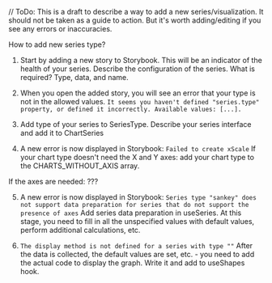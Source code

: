 // ToDo: This is a draft to describe a way to add a new series/visualization. It should not be taken as a guide to action. But it's worth adding/editing if you see any errors or inaccuracies.

How to add new series type?

1. Start by adding a new story to Storybook. This will be an indicator of the health of your series.
   Describe the configuration of the series. What is required? Type, data, and name.

2. When you open the added story, you will see an error that your type is not in the allowed values.
   `It seems you haven't defined "series.type" property, or defined it incorrectly. Available values: [...].`

3. Add type of your series to SeriesType. Describe your series interface and add it to ChartSeries<T>

4. A new error is now displayed in Storybook: `Failed to create xScale`
   If your chart type doesn't need the X and Y axes: add your chart type to the CHARTS_WITHOUT_AXIS array.

If the axes are needed: ???

5. A new error is now displayed in Storybook: `Series type "sankey" does not support data preparation for series that do not support the presence of axes`
   Add series data preparation in useSeries. At this stage, you need to fill in all the unspecified values with default values, perform additional calculations, etc.

6. `The display method is not defined for a series with type ""`
   After the data is collected, the default values are set, etc. - you need to add the actual code to display the graph.
   Write it and add to useShapes hook.
